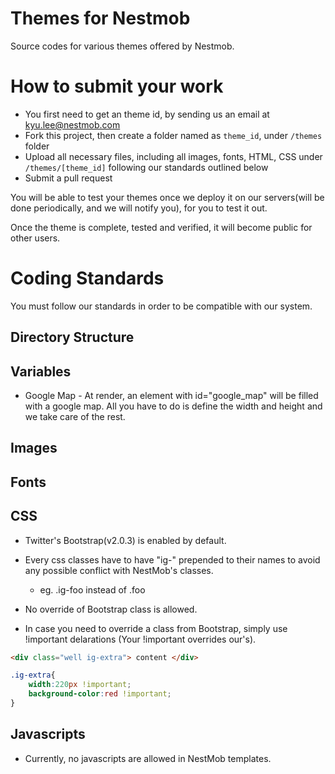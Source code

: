 Themes for Nestmob
==============

Source codes for various themes offered by Nestmob.


# How to submit your work

* You first need to get an theme id, by sending us an email at kyu.lee@nestmob.com
* Fork this project, then create a folder named as `theme_id`, under `/themes` folder
* Upload all necessary files, including all images, fonts, HTML, CSS under `/themes/[theme_id]` following our standards outlined below
* Submit a pull request

You will be able to test your themes once we deploy it on our servers(will be done periodically, and we will notify you), for you to test it out.


Once the theme is complete, tested and verified, it will become public for other users.


# Coding Standards

You must follow our standards in order to be compatible with our system.

## Directory Structure

## Variables

* Google Map - At render, an element with id="google_map" will be filled with a google map. All you have to do is define the width and height and we take care of the rest.

## Images

## Fonts

## CSS

* Twitter's Bootstrap(v2.0.3) is enabled by default.

* Every css classes have to have "ig-" prepended to their names to avoid any possible conflict with NestMob's classes. 
	* eg. .ig-foo instead of .foo

* No override of Bootstrap class is allowed.

* In case you need to override a class from Bootstrap, simply use !important delarations (Your !important overrides our's).
```html
<div class="well ig-extra"> content </div>
```
```css
.ig-extra{
	width:220px !important;
	background-color:red !important;
}
```


## Javascripts

* Currently, no javascripts are allowed in NestMob templates.


